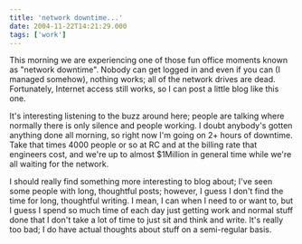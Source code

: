 ```yaml
---
title: 'network downtime...'
date: 2004-11-22T14:21:29.000
tags: ['work']
---
```


This morning we are experiencing one of those fun office moments known as "network downtime". Nobody can get logged in and even if you can (I managed somehow), nothing works; all of the network drives are dead. Fortunately, Internet access still works, so I can post a little blog like this one.

It's interesting listening to the buzz around here; people are talking where normally there is only silence and people working. I doubt anybody's gotten anything done all morning, so right now I'm going on 2+ hours of downtime. Take that times 4000 people or so at RC and at the billing rate that engineers cost, and we're up to almost $1Million in general time while we're all waiting for the network.

I should really find something more interesting to blog about; I've seen some people with long, thoughtful posts; however, I guess I don't find the time for long, thoughtful writing. I mean, I can when I need to or want to, but I guess I spend so much time of each day just getting work and normal stuff done that I don't take a lot of time to just sit and think and write. It's really too bad; I do have actual thoughts about stuff on a semi-regular basis.
